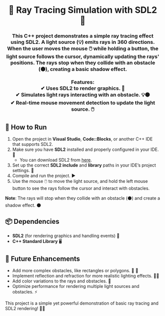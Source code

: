 <h1 align="center">🌟 Ray Tracing Simulation with SDL2 🔦</h1>  
<h3 align="center">  
This C++ project demonstrates a simple ray tracing effect using SDL2. A light source (💡) emits rays in 360 directions. When the user moves the mouse 🖱️ while holding a button, the light source follows the cursor, dynamically updating the rays' positions. The rays stop when they collide with an obstacle (⚫), creating a basic shadow effect.  

**Features:**  
✔ Uses SDL2 to render graphics. 🎨  
✔ Simulates light rays interacting with an obstacle. 💡⚫  
✔ Real-time mouse movement detection to update the light source. 🖱️  
</h3>  

## 🚀 How to Run  

1. Open the project in **Visual Studio**, **Code::Blocks**, or another C++ IDE that supports SDL2.  
2. Make sure you have **SDL2** installed and properly configured in your IDE. 🔧  
   - You can download SDL2 from [here](https://github.com/libsdl-org/SDL).  
3. Set up the correct **SDL2 include** and **library** paths in your IDE’s project settings. 📂  
4. Compile and run the project. ▶️  
5. Use the mouse 🖱️ to move the light source, and hold the left mouse button to see the rays follow the cursor and interact with obstacles.  

**Note**: The rays will stop when they collide with an obstacle (⚫) and create a shadow effect. 🌑  

## 📦 Dependencies  
- **SDL2** (for rendering graphics and handling events) 🎨  
- **C++ Standard Library** 🖥️  

## 🔮 Future Enhancements  
- Add more complex obstacles, like rectangles or polygons. 🔳 🔺  
- Implement reflection and refraction for more realistic lighting effects. 🔄💡  
- Add color variations to the rays and obstacles. 🌈  
- Optimize performance for rendering multiple light sources and obstacles. ⚡  

This project is a simple yet powerful demonstration of basic ray tracing and SDL2 rendering! 🚀✨  
